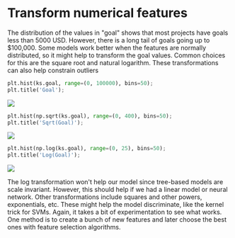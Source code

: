 # Transform numerical features
The distribution of the values in "goal" shows that most projects have goals less than 5000 USD. However, there is a long tail of goals going up to $100,000. Some models work better when the features are normally distributed, so it might help to transform the goal values. Common choices for this are the square root and natural logarithm. These transformations can also help constrain outliers

```python
plt.hist(ks.goal, range=(0, 100000), bins=50);
plt.title('Goal');
```
<img src="https://www.kaggleusercontent.com/kf/31657929/eyJhbGciOiJkaXIiLCJlbmMiOiJBMTI4Q0JDLUhTMjU2In0..DMCo4h4S8g1FYkGdNdcG-g.PtG6rWVeZYSoJzuLVF4M35qMs6hh-RJwnpqOWHPlybLrEZ7-m2PJtgtuRbOgsK6yDFRlmhVu8cRx96FDplsrXnwaDDoHtdjpYPXZsVMCAzs2_FG0xJ_UKpDMhAVvFVI9XRuKraoIFkMWnvkzT5gibGqlCpT-OzBH1xlOdnkuarDpA7HmfPXykI5va94SjByXZ5K4QVZSyDJvgWhCPm-_HL36U6dINw4W-dNQnCeNLWQRjpGwTu0mCSGF6d8bZTI2W0mst3M6QlM_evT0Mt0uC8cbbn5DbVY-Oxaei4Dtw5VIChD4t4oM2WpfcoywNsLIlk4U0Qxn9zImdtapJNaSq-0xBnTmKqsTXrLrgXC6c0uMhDOxHpK87VQyOdjfji9yoS-WXC89Sd3BVS7uWAlIpNkglyYTcSQ5loYwbhb4vgWZmbjRanjjCpuYE0kkPZ_NmXyKROreCATF4AH5fYSPHeIDkmocYoBlhmWwSgnonz5eIva_rV8xuwz623gTj16u8iYKYoca-TV3lVymLcgWw5zXDRrIx9BMSKVXVMDxoo18VxV1PQOvH4wHtIjPADxVAvKaNCqeOWNBbKqfypJ0HobTHyKJjBPDCH-hSV2PucvmYXJI1iQOfDRhLEEPFp_0iXuQnw66AcwGW2OJ7iweCTjj_wUEJsP6LgH1l8TiwfM.flbCkr3TUApDhfy5MGZv7g/__results___files/__results___23_0.png">

```python
plt.hist(np.sqrt(ks.goal), range=(0, 400), bins=50);
plt.title('Sqrt(Goal)');
```
<img src="https://www.kaggleusercontent.com/kf/31657929/eyJhbGciOiJkaXIiLCJlbmMiOiJBMTI4Q0JDLUhTMjU2In0..DMCo4h4S8g1FYkGdNdcG-g.PtG6rWVeZYSoJzuLVF4M35qMs6hh-RJwnpqOWHPlybLrEZ7-m2PJtgtuRbOgsK6yDFRlmhVu8cRx96FDplsrXnwaDDoHtdjpYPXZsVMCAzs2_FG0xJ_UKpDMhAVvFVI9XRuKraoIFkMWnvkzT5gibGqlCpT-OzBH1xlOdnkuarDpA7HmfPXykI5va94SjByXZ5K4QVZSyDJvgWhCPm-_HL36U6dINw4W-dNQnCeNLWQRjpGwTu0mCSGF6d8bZTI2W0mst3M6QlM_evT0Mt0uC8cbbn5DbVY-Oxaei4Dtw5VIChD4t4oM2WpfcoywNsLIlk4U0Qxn9zImdtapJNaSq-0xBnTmKqsTXrLrgXC6c0uMhDOxHpK87VQyOdjfji9yoS-WXC89Sd3BVS7uWAlIpNkglyYTcSQ5loYwbhb4vgWZmbjRanjjCpuYE0kkPZ_NmXyKROreCATF4AH5fYSPHeIDkmocYoBlhmWwSgnonz5eIva_rV8xuwz623gTj16u8iYKYoca-TV3lVymLcgWw5zXDRrIx9BMSKVXVMDxoo18VxV1PQOvH4wHtIjPADxVAvKaNCqeOWNBbKqfypJ0HobTHyKJjBPDCH-hSV2PucvmYXJI1iQOfDRhLEEPFp_0iXuQnw66AcwGW2OJ7iweCTjj_wUEJsP6LgH1l8TiwfM.flbCkr3TUApDhfy5MGZv7g/__results___files/__results___24_0.png">

```python
plt.hist(np.log(ks.goal), range=(0, 25), bins=50);
plt.title('Log(Goal)');
```
<img src="https://www.kaggleusercontent.com/kf/31657929/eyJhbGciOiJkaXIiLCJlbmMiOiJBMTI4Q0JDLUhTMjU2In0..DMCo4h4S8g1FYkGdNdcG-g.PtG6rWVeZYSoJzuLVF4M35qMs6hh-RJwnpqOWHPlybLrEZ7-m2PJtgtuRbOgsK6yDFRlmhVu8cRx96FDplsrXnwaDDoHtdjpYPXZsVMCAzs2_FG0xJ_UKpDMhAVvFVI9XRuKraoIFkMWnvkzT5gibGqlCpT-OzBH1xlOdnkuarDpA7HmfPXykI5va94SjByXZ5K4QVZSyDJvgWhCPm-_HL36U6dINw4W-dNQnCeNLWQRjpGwTu0mCSGF6d8bZTI2W0mst3M6QlM_evT0Mt0uC8cbbn5DbVY-Oxaei4Dtw5VIChD4t4oM2WpfcoywNsLIlk4U0Qxn9zImdtapJNaSq-0xBnTmKqsTXrLrgXC6c0uMhDOxHpK87VQyOdjfji9yoS-WXC89Sd3BVS7uWAlIpNkglyYTcSQ5loYwbhb4vgWZmbjRanjjCpuYE0kkPZ_NmXyKROreCATF4AH5fYSPHeIDkmocYoBlhmWwSgnonz5eIva_rV8xuwz623gTj16u8iYKYoca-TV3lVymLcgWw5zXDRrIx9BMSKVXVMDxoo18VxV1PQOvH4wHtIjPADxVAvKaNCqeOWNBbKqfypJ0HobTHyKJjBPDCH-hSV2PucvmYXJI1iQOfDRhLEEPFp_0iXuQnw66AcwGW2OJ7iweCTjj_wUEJsP6LgH1l8TiwfM.flbCkr3TUApDhfy5MGZv7g/__results___files/__results___25_0.png">

The log transformation won't help our model since tree-based models are scale invariant. However, this should help if we had a linear model or neural network.
Other transformations include squares and other powers, exponentials, etc. These might help the model discriminate, like the kernel trick for SVMs. Again, it takes a bit of experimentation to see what works. One method is to create a bunch of new features and later choose the best ones with feature selection algorithms.
